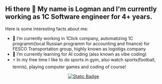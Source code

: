 ## Hi there 👋 My name is Logman and I'm currently working as 1C Software engineer for 4+ years.

Here is some interesting facts about me:

- 🔭 I’m currently working in 1Click company, automatizing 1C programm(local Russian programm for accounting and finance) for FESCO Transportation group, highly known as logistigs company
- 🌱 I’m currently learning for AI coding (also known as vibe coding)
- ⚡ In my free time I like to do sports in gym, also watch sports(football, tennis), playing computer games and coding of course!

<div align="center">
  <a href="https://t.me/curious_0ne" target="_blank">
    <img alt="Static Badge" src="https://img.shields.io/badge/telegram-blue?link=https%3A%2F%2Ft.me%2Fcurious_0ne">
  </a>
</div>
